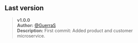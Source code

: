 ## Last version
>__v1.0.0__  
__Author:__ [@GuerraS](https://github.com/GuerraS)  
__Description:__ First commit: Added product and customer microservice.